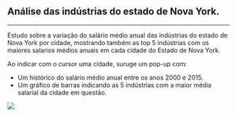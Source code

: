 ##  Análise das indústrias do estado de Nova York.
---

Estudo sobre a variação do salário médio anual das indústrias do estado de Nova York por cidade, mostrando também as top 5 indústrias com os maiores salarios médios anuais em cada cidade do Estado de Nova York.

Ao indicar com o cursor uma cidade, suruge um pop-up com:

- Um histórico do salário médio anual entre os anos 2000 e 2015.
- Um gráfico de barras indicando as 5 indústrias com a maior média salarial da cidade em questão.


![](tableau_industries.gif)

